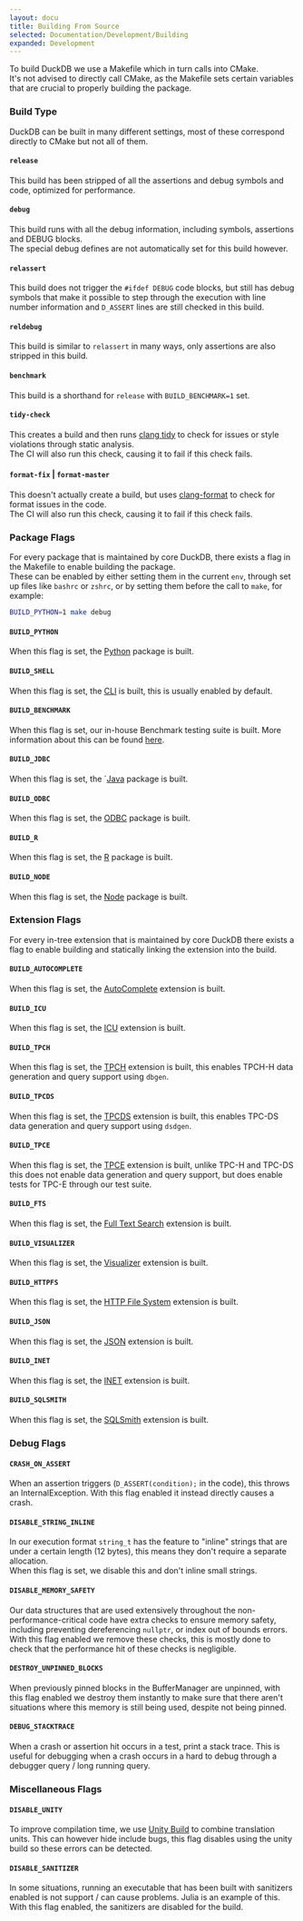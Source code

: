 ```yaml
---
layout: docu
title: Building From Source
selected: Documentation/Development/Building
expanded: Development
---
```


To build DuckDB we use a Makefile which in turn calls into CMake.  
It's not advised to directly call CMake, as the Makefile sets certain variables that are crucial to properly building the package.

### Build Type

DuckDB can be built in many different settings, most of these correspond directly to CMake but not all of them.

#### `release`
This build has been stripped of all the assertions and debug symbols and code, optimized for performance.

#### `debug`
This build runs with all the debug information, including symbols, assertions and DEBUG blocks.  
The special debug defines are not automatically set for this build however.

#### `relassert`
This build does not trigger the `#ifdef DEBUG` code blocks, but still has debug symbols that make it possible to step through the execution with line number information and `D_ASSERT` lines are still checked in this build.

#### `reldebug`
This build is similar to `relassert` in many ways, only assertions are also stripped in this build.

#### `benchmark`
This build is a shorthand for `release` with `BUILD_BENCHMARK=1` set.

#### `tidy-check`
This creates a build and then runs [clang tidy](https://clang.llvm.org/extra/clang-tidy/) to check for issues or style violations through static analysis.  
The CI will also run this check, causing it to fail if this check fails.

#### `format-fix` | `format-master`
This doesn't actually create a build, but uses [clang-format](https://clang.llvm.org/docs/ClangFormat.html) to check for format issues in the code.  
The CI will also run this check, causing it to fail if this check fails.

### Package Flags

For every package that is maintained by core DuckDB, there exists a flag in the Makefile to enable building the package.  
These can be enabled by either setting them in the current `env`, through set up files like `bashrc` or `zshrc`, or by setting them before the call to `make`, for example:
```bash
BUILD_PYTHON=1 make debug
```

#### `BUILD_PYTHON`
When this flag is set, the [Python](../docs/api/python/overview.md) package is built.

#### `BUILD_SHELL`
When this flag is set, the [CLI](../docs/api/cli) is built, this is usually enabled by default.

#### `BUILD_BENCHMARK`
When this flag is set, our in-house Benchmark testing suite is built.
More information about this can be found [here](https://github.com/duckdb/duckdb/tree/master/benchmark).

#### `BUILD_JDBC`
When this flag is set, the `[Java](../docs/api/java.md) package is built.

#### `BUILD_ODBC`
When this flag is set, the [ODBC](../docs/api/odbc/overview.md) package is built.

#### `BUILD_R`
When this flag is set, the [R](../docs/api/r.md) package is built.

#### `BUILD_NODE`
When this flag is set, the [Node](../docs/api/nodejs/overview.md) package is built.

### Extension Flags

For every in-tree extension that is maintained by core DuckDB there exists a flag to enable building and statically linking the extension into the build.

#### `BUILD_AUTOCOMPLETE`
When this flag is set, the [AutoComplete](https://github.com/duckdb/duckdb/pull/4921) extension is built.

#### `BUILD_ICU`
When this flag is set, the [ICU](../_posts/2022-01-06-time-zones.md) extension is built.

#### `BUILD_TPCH`
When this flag is set, the [TPCH](https://www.tpc.org/tpch/) extension is built, this enables TPCH-H data generation and query support using `dbgen`.

#### `BUILD_TPCDS`
When this flag is set, the [TPCDS](https://www.tpc.org/tpcds/) extension is built, this enables TPC-DS data generation and query support using `dsdgen`.

#### `BUILD_TPCE`
When this flag is set, the [TPCE](https://www.tpc.org/tpce/) extension is built, unlike TPC-H and TPC-DS this does not enable data generation and query support, but does enable tests for TPC-E through our test suite.

#### `BUILD_FTS`
When this flag is set, the [Full Text Search](../docs/extensions/full_text_search.md) extension is built.

#### `BUILD_VISUALIZER`
When this flag is set, the [Visualizer](https://github.com/duckdb/duckdb/pull/1832) extension is built.

#### `BUILD_HTTPFS`
When this flag is set, the [HTTP File System](../docs/extensions/httpfs.md) extension is built.

#### `BUILD_JSON`
When this flag is set, the [JSON](../docs/extensions/json.md) extension is built.

#### `BUILD_INET`
When this flag is set, the [INET](https://github.com/duckdb/duckdb/pull/4785) extension is built.

#### `BUILD_SQLSMITH`
When this flag is set, the [SQLSmith](https://github.com/duckdb/duckdb/pull/3410) extension is built.

### Debug Flags

#### `CRASH_ON_ASSERT`
When an assertion triggers (`D_ASSERT(condition);` in the code), this throws an InternalException. With this flag enabled it instead directly causes a crash.

#### `DISABLE_STRING_INLINE`
In our execution format `string_t` has the feature to "inline" strings that are under a certain length (12 bytes), this means they don't require a separate allocation.  
When this flag is set, we disable this and don't inline small strings.

#### `DISABLE_MEMORY_SAFETY`
Our data structures that are used extensively throughout the non-performance-critical code have extra checks to ensure memory safety, including preventing dereferencing `nullptr`, or index out of bounds errors.  
With this flag enabled we remove these checks, this is mostly done to check that the performance hit of these checks is negligible.

#### `DESTROY_UNPINNED_BLOCKS`
When previously pinned blocks in the BufferManager are unpinned, with this flag enabled we destroy them instantly to make sure that there aren't situations where this memory is still being used, despite not being pinned.

#### `DEBUG_STACKTRACE`
When a crash or assertion hit occurs in a test, print a stack trace. This is useful for debugging when a crash occurs in a hard to debug through a debugger query / long running query.

### Miscellaneous Flags

#### `DISABLE_UNITY`
To improve compilation time, we use [Unity Build](https://cmake.org/cmake/help/latest/prop_tgt/UNITY_BUILD.html) to combine translation units.
This can however hide include bugs, this flag disables using the unity build so these errors can be detected.

#### `DISABLE_SANITIZER`
In some situations, running an executable that has been built with sanitizers enabled is not support / can cause problems. Julia is an example of this.
With this flag enabled, the sanitizers are disabled for the build.
